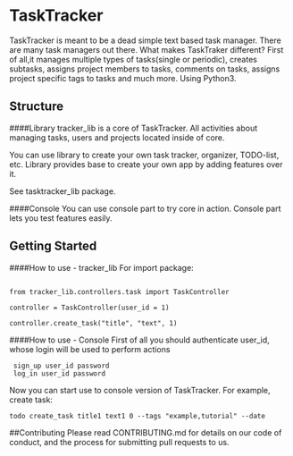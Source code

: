 # TaskTracker
TaskTracker is meant to be a dead simple text based task manager. There are many task managers out there. What makes TaskTraker different? 
First of all,it manages multiple types of tasks(single or periodic), creates subtasks, assigns project members to tasks, comments on tasks, assigns project specific tags to tasks and much more. Using Python3.

## Structure

####Library
tracker_lib is a core of TaskTracker. All activities about managing tasks, users and projects located inside of core.

You can use library to create your own task tracker, organizer, TODO-list, etc. Library provides base to create your own app by adding features over it.

See tasktracker_lib package.

####Console
You can use console part to try core in action. Console part lets you test features easily.

## Getting Started
####How to use - tracker_lib
For import package:
```

from tracker_lib.controllers.task import TaskController

controller = TaskController(user_id = 1)

controller.create_task("title", "text", 1)
```

####How to use - Console
First of all you should authenticate user_id,
whose login will be used to perform actions

```
 sign_up user_id password
 log_in user_id password
```
Now you can start use to console version of TaskTracker. For example, create task:
```
todo create_task title1 text1 0 --tags "example,tutorial" --date
```

##Contributing
Please read CONTRIBUTING.md for details on our code of conduct, and the process for submitting pull requests to us.









